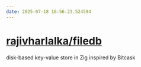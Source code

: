 ```yaml
---
date: 2025-07-18 16:56:23.524594
---
```


# [rajivharlalka/filedb](https://github.com/rajivharlalka/filedb)

disk-based key-value store in Zig inspired by Bitcask